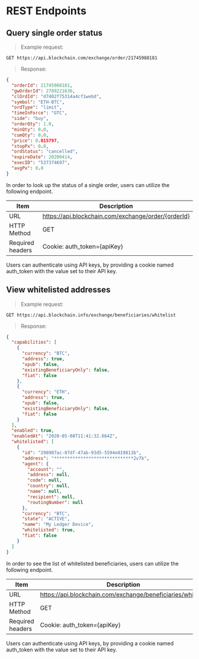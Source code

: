 # REST Endpoints

## Query single order status

> Example request:

```
GET https://api.blockchain.com/exchange/order/21745988181
```

> Response:

```json
{
  "orderId": 21745988181,
  "gwOrderId": 2789221636,
  "clOrdId": "d7402f75314a4cf1webd",
  "symbol": "ETH-BTC",
  "ordType": "limit",
  "timeInForce": "GTC",
  "side": "buy",
  "orderQty": 1.0,
  "minQty": 0.0,
  "cumQty": 0.0,
  "price": 0.015797,
  "stopPx": 0.0,
  "ordStatus": "cancelled",
  "expireDate": 20200414,
  "execID": "537374697",
  "avgPx": 0.0
}
```

In order to look up the status of a single order, users can utilize the following endpoint.

| Item             | Description                                         |
| ---------------- | --------------------------------------------------- |
| URL              | https://api.blockchain.com/exchange/order/{orderId} |
| HTTP Method      | GET                                                 |
| Required headers | Cookie: auth_token={apiKey}                         |

Users can authenticate using API keys, by providing a cookie named auth_token with the value set to their API key.

## View whitelisted addresses

> Example request:

```
GET https://api.blockchain.info/exchange/beneficiaries/whitelist
```

> Response:

```json
{
  "capabilities": [
    {
      "currency": "BTC",
      "address": true,
      "xpub": false,
      "existingBeneficiaryOnly": false,
      "fiat": false
    },
    {
      "currency": "ETH",
      "address": true,
      "xpub": false,
      "existingBeneficiaryOnly": false,
      "fiat": false
    }
  ],
  "enabled": true,
  "enabledAt": "2020-05-08T11:41:32.664Z",
  "whitelisted": [
    {
      "id": "298907ac-07df-47ab-93d5-5594e019813b",
      "address": "******************************2v7b",
      "agent": {
        "account": "",
        "address": null,
        "code": null,
        "country": null,
        "name": null,
        "recipient": null,
        "routingNumber": null
      },
      "currency": "BTC",
      "state": "ACTIVE",
      "name": "My Ledger Device",
      "whitelisted": true,
      "fiat": false
    }
  ]
}
```

In order to see the list of whitelisted beneficiaries, users can utilize the following endpoint.

| Item             | Description                                                 |
| ---------------- | ----------------------------------------------------------- |
| URL              | https://api.blockchain.com/exchange/beneficiaries/whitelist |
| HTTP Method      | GET                                                         |
| Required headers | Cookie: auth_token={apiKey}                                 |

Users can authenticate using API keys, by providing a cookie named auth_token with the value set to their API key.

